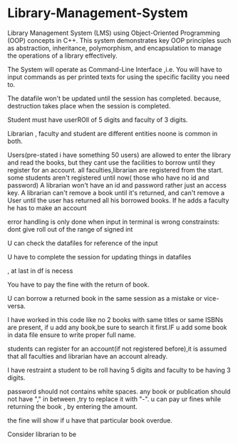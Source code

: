 # Library-Management-System
Library Management System (LMS) using Object-Oriented Programming (OOP) concepts in C++. This system  demonstrates key OOP principles such as abstraction, inheritance, polymorphism, and encapsulation to manage the operations of a library effectively.


The System will operate as Command-Line Interface ,i.e. You will have to input commands as per printed texts for using the specific facility you need to.

The datafile won't be updated until the session has completed. because, destruction takes place when the session is completed.

Student must have userROll of 5 digits and faculty of 3 digits.

Librarian , faculty and student are different entities noone is common in both.

Users(pre-stated i have something 50 users) are allowed to enter the library and read the books, but they cant use the facilities to borrow until they register for an account.
all faculties,librarian are registered from the start. some students aren't registered until now( those who have no id and password)
A librarian won't have an id and password rather just an access key.
A librarian can't remove a book until it's returned, and can't remove a User until the user has returned all his borrowed books.
If he adds a faculty he has to make an account 

error handling is only done when input in terminal is wrong
constrainsts: dont give roll out of the range of signed int 

U can check the datafiles for reference of the input

U have to complete the session for updating things in datafiles

, at last in df is necess

You have to pay the fine with the return of book.



U can borrow a returned book in the same session as a mistake or vice-versa.

I have worked in this code like no 2 books with same titles or same ISBNs are present, if u add any book,be sure to search it first.IF u add some book in data file ensure to write proper full name.

students can register for an account(if not registered before),it is assumed that all faculties and librarian have an account already.  

I have restraint a student to be roll having 5 digits and faculty to be having 3 digits.

password should not contains white spaces.
any book or publication should not have "," in between ,try to replace it with "-".
u can pay ur fines while returning the book , by entering the amount.

the fine will show if u have that particular book overdue.

Consider librarian to be 